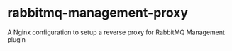 # rabbitmq-management-proxy
A Nginx configuration to setup a reverse proxy for RabbitMQ Management plugin
